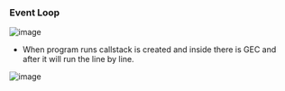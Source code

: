 ### Event Loop

![image](https://github.com/venkatdas/Interview_prep/assets/43024084/5957a087-d05e-4065-951e-14d5a51fe0f3)

- When program runs callstack is created and inside there is GEC and after it will run the line by line.



![image](https://github.com/venkatdas/Interview_prep/assets/43024084/4a196ac6-b871-41fe-9be1-5e1537e0f74c)



